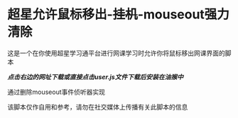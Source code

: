 # **超星允许鼠标移出-~~挂机~~-mouseout强力清除**<br />
这是一个在你使用超星学习通平台进行网课学习时允许你将鼠标移出网课界面的脚本<br />

**_点击右边的网址下载或直接点击user.js文件下载后安装在油猴中_**<br />

通过删除mouseout事件侦听器实现<br />

该脚本仅作自用和参考，请勿在社交媒体上传播有关此脚本的信息
